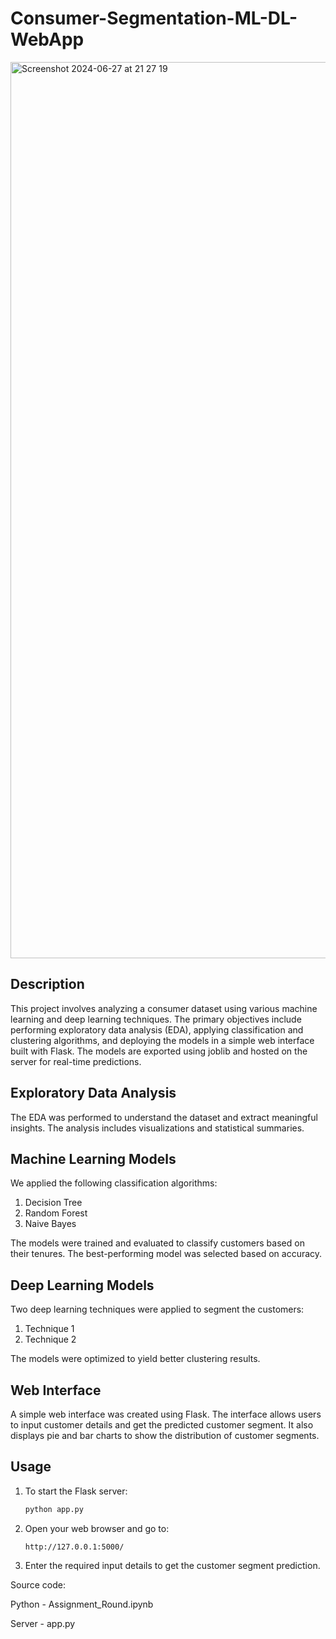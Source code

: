 # Consumer-Segmentation-ML-DL-WebApp


<img width="1434" alt="Screenshot 2024-06-27 at 21 27 19" src="https://github.com/s-mehakkk/Consumer-Segmentation-ML-DL-WebApp/assets/75841992/8ba80a07-0d8f-4774-a6ba-28b0b4aea5aa">

## Description
This project involves analyzing a consumer dataset using various machine learning and deep learning techniques. The primary objectives include performing exploratory data analysis (EDA), applying classification and clustering algorithms, and deploying the models in a simple web interface built with Flask. The models are exported using joblib and hosted on the server for real-time predictions.

## Exploratory Data Analysis
The EDA was performed to understand the dataset and extract meaningful insights. The analysis includes visualizations and statistical summaries.

## Machine Learning Models
We applied the following classification algorithms:
1. Decision Tree
2. Random Forest
3. Naive Bayes

The models were trained and evaluated to classify customers based on their tenures. The best-performing model was selected based on accuracy.

## Deep Learning Models
Two deep learning techniques were applied to segment the customers:
1. Technique 1
2. Technique 2

The models were optimized to yield better clustering results.

## Web Interface
A simple web interface was created using Flask. The interface allows users to input customer details and get the predicted customer segment. It also displays pie and bar charts to show the distribution of customer segments.

## Usage
1. To start the Flask server:
    ```zsh
    python app.py
    ```
2. Open your web browser and go to:
    ```text
    http://127.0.0.1:5000/
    ```
3. Enter the required input details to get the customer segment prediction.

Source code:

Python - Assignment_Round.ipynb

Server - app.py


